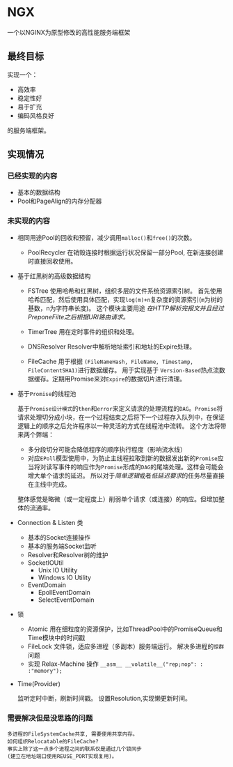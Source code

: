 # NGX

一个以NGINX为原型修改的高性能服务端框架

## 最终目标

实现一个：

-   高效率
-   稳定性好
-   易于扩充
-   编码风格良好

的服务端框架。

## 实现情况
### 已经实现的内容

-   基本的数据结构
-   Pool和PageAlign的内存分配器

### 未实现的内容

-   相同用途Pool的回收和预留，减少调用`malloc()`和`free()`的次数。
    
    *  PoolRecycler
        在销毁连接时根据运行状况保留一部分Pool, 在新连接创建时直接回收使用。

-   基于红黑树的高级数据结构

    *   FSTree
        使用哈希和红黑树，组织多层的文件系统资源索引树。
        首先使用哈希匹配，然后使用具体匹配，实现`log(m)+n`复杂度的资源索引(`m`为树的基数，n为字符串长度)。
        这个模块主要用途 
        _在HTTP解析完报文并且经过PreponeFilte之后根据URI路由请求。_

    *   TimerTree
        用在定时事件的组织和处理。
    
    *   DNSResolver
        Resolver中解析地址索引和地址的Expire处理。

    *   FileCache
        用于根据 `(FileNameHash, FileName, Timestamp, FileContentSHA1)`进行数据缓存。
        用于实现基于 `Version-Based`热点流数据缓存。定期用Promise来对`Expire`的数据切片进行清理。

-   基于`Promise`的线程池

    基于`Promise设计模式`的`then`和`error`来定义请求的处理流程的`DAG`。`Promise`将请求处理切分成小块，在一个过程结束之后将下一个过程存入队列中，在保证逻辑上的顺序之后允许程序以一种灵活的方式在线程池中流转。
    这个方法将带来两个弊端：
    *   多分段切分可能会降低程序的顺序执行程度（影响流水线）
    *   对应`EPoll`模型使用中，为防止主线程拉取到新的数据发出新的`Promise`应当将对读写事件的响应作为`Promise`形成的`DAG`的尾端处理。这样会可能会增大单个请求的延迟。
    所以对于*简单逻辑*或者*低延迟要求*的任务尽量直接在主线中完成。

    整体感觉是略微（或一定程度上）削弱单个请求（或连接）的响应。但增加整体的流通率。

-   Connection & Listen 类

    -   基本的Socket连接操作
    -   基本的服务端Socket监听
    -   Resolver和Resolver树的维护
    -   SocketIOUtil
        *   Unix IO Utility
        *   Windows IO Utility
    -   EventDomain
        *   EpollEventDomain
        *   SelectEventDomain

-   锁
    -   Atomic
        用在细粒度的资源保护，比如ThreadPool中的PromiseQueue和Time模块中的时间戳
    -   FileLock
        文件锁，适应多进程（多副本）服务端运行。
        解决多进程的`惊群`问题
    -   实现 Relax-Machine 操作
        `__asm__ __volatile__("rep;nop": : :"memory");`

-   Time(Provider)

    监听定时中断，刷新时间戳。
    设置Resolution,实现懒更新时间。

### 需要解决但是没思路的问题

    多进程的FileSystemCache共享, 需要使用共享内存。
    如何组织Relocatable的FileCache?
    事实上除了这一点多个进程之间的联系仅是通过几个锁同步
    (建立在地址端口使用REUSE_PORT实现复用)。
